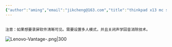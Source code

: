 ```yaml
---
{"author":"aming","email":"jikcheng@163.com","title":"thinkpad x13 mc settings","creation_date":"2022-10-26 09:06","Last modified date":"2022-11-27 18:31","tags":"thinkpad x13 mc settings","File Folder with relative path":"system/Doc/WINDOWS/windows Configer","remark":null,"other":null,"dg-publish":true,"permalink":"/system/doc/windows/windows-configer/thinkpad-x13-mc-settings/","dgPassFrontmatter":true}
---
```




```ad-warning

注意：如果想要录屏软件清晰可见。需要设置多人模式，并且关闭声学回音消除技术。
```



![Lenovo-Vantage-.png|300](https://www.aming.work:8084/images/2022/10/26/Lenovo-Vantage-.png)